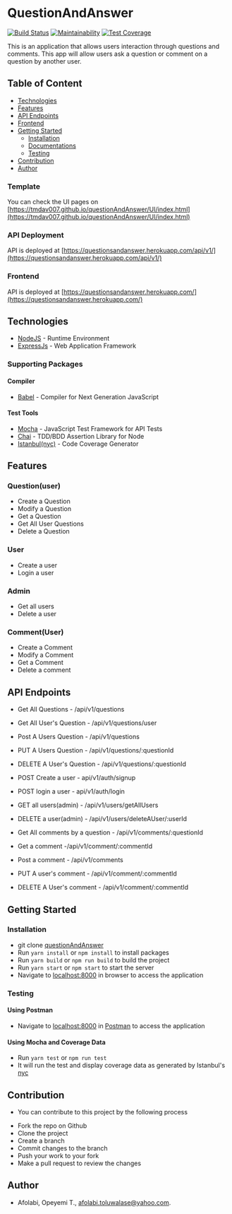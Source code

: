 # QuestionAndAnswer

[![Build Status](https://travis-ci.org/TMDav007/questionAndAnswer.svg?branch=develop)](https://travis-ci.org/TMDav007/questionAndAnswer)
[![Maintainability](https://api.codeclimate.com/v1/badges/e7852f238a2a43c44355/maintainability)](https://codeclimate.com/github/TMDav007/questionAndAnswer/maintainability)
[![Test Coverage](https://api.codeclimate.com/v1/badges/e7852f238a2a43c44355/test_coverage)](https://codeclimate.com/github/TMDav007/questionAndAnswer/test_coverage)

This is an application that allows users interaction through questions and comments. This app will allow users ask a question or comment on a question by another user.

## Table of Content
* [Technologies](#technologies)
* [Features](#features)
* [API Endpoints](#api-endpoints)
* [Frontend](#frontend)
* [Getting Started](#getting-started)
   * [Installation](#installation)
   * [Documentations](#documentations)
   * [Testing](#testing) 
* [Contribution](#contribution)
* [Author](#author)

### Template
You can check the UI pages on [https://tmdav007.github.io/questionAndAnswer/UI/index.html](https://tmdav007.github.io/questionAndAnswer/UI/index.html)

### API Deployment
API is deployed at [https://questionsandanswer.herokuapp.com/api/v1/](https://questionsandanswer.herokuapp.com/api/v1/)

### Frontend
API is deployed at [https://questionsandanswer.herokuapp.com/](https://questionsandanswer.herokuapp.com/)

## Technologies

* [NodeJS](https://nodejs.org/) - Runtime Environment
* [ExpressJs](https://expressjs.com/) - Web Application Framework

### Supporting Packages

#### Compiler

* [Babel](https://eslint.org/) - Compiler for Next Generation JavaScript

#### Test Tools

* [Mocha](https://mochajs.org/) - JavaScript Test Framework for API Tests
* [Chai](http://chaijs.com/) - TDD/BDD Assertion Library for Node
* [Istanbul(nyc)](https://istanbul.js.org/) - Code Coverage Generator

## Features

### Question(user)
* Create a Question
* Modify a Question
* Get a Question
* Get All User Questions
* Delete a Question

### User
* Create a user
* Login a user

### Admin
* Get all users
* Delete a user

### Comment(User)
* Create a Comment
* Modify a Comment
* Get a Comment
* Delete a comment

## API Endpoints

* Get All Questions - /api/v1/questions 

* Get All User's Question - /api/v1/questions/user

* Post A Users Question - /api/v1/questions

* PUT A Users Question - /api/v1/questions/:questionId

* DELETE A User's Question - /api/v1/questions/:questionId

* POST Create a user - api/v1/auth/signup

* POST login a user - api/v1/auth/login

* GET all users(admin) - /api/v1/users/getAllUsers

* DELETE a user(admin) - /api/v1/users/deleteAUser/:userId

* Get All comments by a question - /api/v1/comments/:questionId

* Get a comment -/api/v1/comment/:commentId

* Post a comment - /api/v1/comments

* PUT A user's comment - /api/v1/comment/:commentId

* DELETE A User's comment - /api/v1/comment/:commentId


## Getting Started

### Installation

* git clone
  [questionAndAnswer](https://github.com/TMDav007/questionAndAnswer.git)
* Run `yarn install` or `npm install` to install packages
* Run `yarn build` or `npm run build` to build the project
* Run `yarn start` or `npm start` to start the server
* Navigate to [localhost:8000](http://localhost:8000/) in browser to access the
  application
  

### Testing

#### Using Postman

* Navigate to [localhost:8000](http://localhost:8000/) in
  [Postman](https://getpostman.com/) to access the application

#### Using Mocha and Coverage Data
* Run `yarn test` or `npm run test`
* It will run the test and display coverage data as generated by
  Istanbul's [nyc](https://github.com/istanbuljs/nyc)
  
## Contribution
* You can contribute to this project by the following process
- Fork the repo on Github
- Clone the project
- Create a branch
- Commit changes to the branch
- Push your work to your fork
- Make a pull request to review the changes

## Author
 - Afolabi, Opeyemi T., afolabi.toluwalase@yahoo.com.
